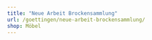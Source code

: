 ```yaml
---
title: "Neue Arbeit Brockensammlung"
url: /goettingen/neue-arbeit-brockensammlung/
shop: Möbel
---
```

